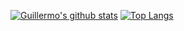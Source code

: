 [![Guillermo's github stats](https://github-readme-stats.vercel.app/api?username=dieguezguille&theme=onedark&show_icons=true&hide=prs,contribs&count_private=true)](https://github.com/anuraghazra/github-readme-stats)
[![Top Langs](https://github-readme-stats.vercel.app/api/top-langs/?username=dieguezguille&layout=compact&hide=ShaderLab,HLSL&theme=onedark)](https://github.com/anuraghazra/github-readme-stats)
